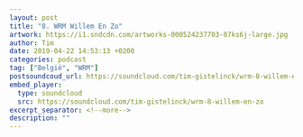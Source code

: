 ```yaml
---
layout: post
title: "8. WRM Willem En Zo"
artwork: https://i1.sndcdn.com/artworks-000524237703-07ks6j-large.jpg
author: Tim
date: 2019-04-22 14:53:13 +0200
categories: podcast
tag: ["België", "WRM"]
postsoundcoud_url: https://soundcloud.com/tim-gistelinck/wrm-8-willem-en-zo
embed_player:
  type: soundcloud
  src: https://soundcloud.com/tim-gistelinck/wrm-8-willem-en-zo
excerpt_separator: <!--more-->
description: ""
---
```

